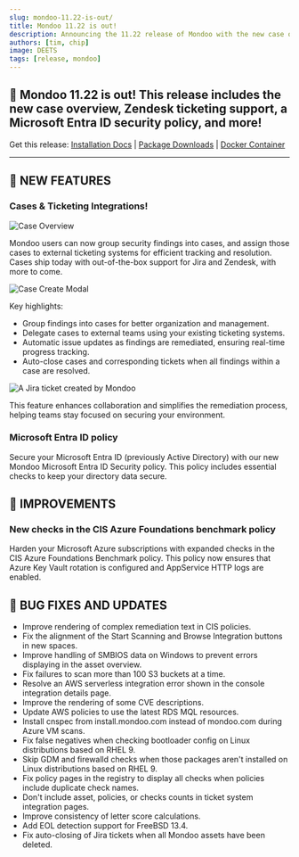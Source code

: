 ```yaml
---
slug: mondoo-11.22-is-out/
title: Mondoo 11.22 is out!
description: Announcing the 11.22 release of Mondoo with the new case overview, Zendesk ticketing support, a Microsoft Entra ID security policy, and more!
authors: [tim, chip]
image: DEETS
tags: [release, mondoo]
---
```


## 🥳 Mondoo 11.22 is out! This release includes the new case overview, Zendesk ticketing support, a Microsoft Entra ID security policy, and more!

Get this release: [Installation Docs](https://mondoo.com/docs/cnspec/) | [Package Downloads](https://releases.mondoo.com/cnspec/) | [Docker Container](https://hub.docker.com/r/mondoo/cnspec)

---

## 🎉 NEW FEATURES

### Cases & Ticketing Integrations!

![Case Overview](/img/releases/2024-09-17-mondoo-11.22-is-out/case_overview.png)

Mondoo users can now group security findings into cases, and assign those cases to external ticketing systems for efficient tracking and resolution. Cases ship today with out-of-the-box support for Jira and Zendesk, with more to come.

![Case Create Modal](/img/releases/2024-09-17-mondoo-11.22-is-out/case_create.png)

Key highlights:

- Group findings into cases for better organization and management.
- Delegate cases to external teams using your existing ticketing systems.
- Automatic issue updates as findings are remediated, ensuring real-time progress tracking.
- Auto-close cases and corresponding tickets when all findings within a case are resolved.

![A Jira ticket created by Mondoo](/img/releases/2024-09-17-mondoo-11.22-is-out/case_jira.png)

This feature enhances collaboration and simplifies the remediation process, helping teams stay focused on securing your environment.

### Microsoft Entra ID policy

Secure your Microsoft Entra ID (previously Active Directory) with our new Mondoo Microsoft Entra ID Security policy. This policy includes essential checks to keep your directory data secure.

## 🧹 IMPROVEMENTS

### New checks in the CIS Azure Foundations benchmark policy

Harden your Microsoft Azure subscriptions with expanded checks in the CIS Azure Foundations Benchmark policy. This policy now ensures that Azure Key Vault rotation is configured and AppService HTTP logs are enabled.

## 🐛 BUG FIXES AND UPDATES

- Improve rendering of complex remediation text in CIS policies.
- Fix the alignment of the Start Scanning and Browse Integration buttons in new spaces.
- Improve handling of SMBIOS data on Windows to prevent errors displaying in the asset overview.
- Fix failures to scan more than 100 S3 buckets at a time.
- Resolve an AWS serverless integration error shown in the console integration details page.
- Improve the rendering of some CVE descriptions.
- Update AWS policies to use the latest RDS MQL resources.
- Install cnspec from install.mondoo.com instead of mondoo.com during Azure VM scans.
- Fix false negatives when checking bootloader config on Linux distributions based on RHEL 9.
- Skip GDM and firewalld checks when those packages aren't installed on Linux distributions based on RHEL 9.
- Fix policy pages in the registry to display all checks when policies include duplicate check names.
- Don't include asset, policies, or checks counts in ticket system integration pages.
- Improve consistency of letter score calculations.
- Add EOL detection support for FreeBSD 13.4.
- Fix auto-closing of Jira tickets when all Mondoo assets have been deleted.
